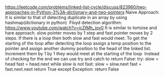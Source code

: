 https://leetcode.com/problems/linked-list-cycle/discuss/823960/two-approaches-in-Python-3%3A-dictionary-and-two-pointers
Naive Approach:
It is similar to that of detecting duplicate in an array by using hashmap(dictionary in python)
​
Floyd detection algorithm:
https://www.youtube.com/watch?v=jcZtMh_jov0
It is similar to tortoise and hare approach.
slow pointer moves by 1 step and fast pointer moves by 2 steps. If there is a loop then both slow and fast would meet.
To get the starting of the loop after detecting the loop assign a temp position to the pointer and assign another dummy position to the head of the linked list. Increment them by 1 by 1 they would meet at the starting of the loop
​
Instead of checking for the end we can use try and catch to return False:
try:
slow = head
fast = head.next
while slow is not fast:
slow = slow.next
fast = fast.next.next
return True
except Exception:
return False
​